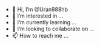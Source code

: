 - 👋 Hi, I’m @Uran988hb
- 👀 I’m interested in ...
- 🌱 I’m currently learning ...
- 💞️ I’m looking to collaborate on ...
- 📫 How to reach me ...

<!---
Uran988hb/Uran988hb is a ✨ special ✨ repository because its `README.md` (this file) appears on your GitHub profile.
You can click the Preview link to take a look at your changes.
--- Android hacking
